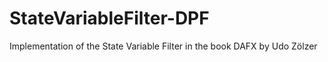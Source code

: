 # StateVariableFilter-DPF
Implementation of the State Variable Filter in the book DAFX by Udo Zölzer

